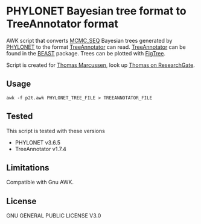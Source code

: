 # PHYLONET Bayesian tree format to TreeAnnotator format

AWK script that converts [MCMC_SEQ][] Bayesian trees generated by [PHYLONET][] to the format [TreeAnnotator][] can read.
[TreeAnnotator][] can be found in the [BEAST][] package. Trees can be plotted with [FigTree][].

Script is created for [Thomas Marcussen][], look up [Thomas on ResearchGate](https://www.researchgate.net/profile/Thomas_Marcussen).

## Usage

    awk -f p2t.awk PHYLONET_TREE_FILE > TREEANNOTATOR_FILE

## Tested 

This script is tested with these versions

* PHYLONET v3.6.5
* TreeAnnotator v1.7.4

## Limitations

Compatible with Gnu AWK.

## License

GNU GENERAL PUBLIC LICENSE V3.0


[MCMC_SEQ]: https://wiki.rice.edu/confluence/display/PHYLONET/MCMC_SEQ
[TreeAnnotator]: http://tree.bio.ed.ac.uk/software/
[PHYLONET]: https://wiki.rice.edu/confluence/display/PHYLONET/Home
[BEAST]: http://tree.bio.ed.ac.uk/software/beast/ 
[FigTree]: http://tree.bio.ed.ac.uk/software/figtree/
[Thomas Marcussen]: https://scholar.google.com/citations?hl=en&user=THgBMUgAAAAJ&view_op=list_works
